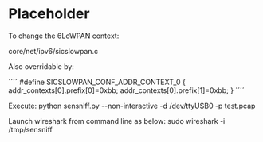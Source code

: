 # Placeholder

To change the 6LoWPAN context:

core/net/ipv6/sicslowpan.c

Also overridable by:

´´´´
#define SICSLOWPAN_CONF_ADDR_CONTEXT_0 { addr_contexts[0].prefix[0]=0xbb; addr_contexts[0].prefix[1]=0xbb; }
´´´´

Execute:
python sensniff.py --non-interactive -d /dev/ttyUSB0 -p test.pcap

Launch wireshark from command line as below:
sudo wireshark -i /tmp/sensniff
